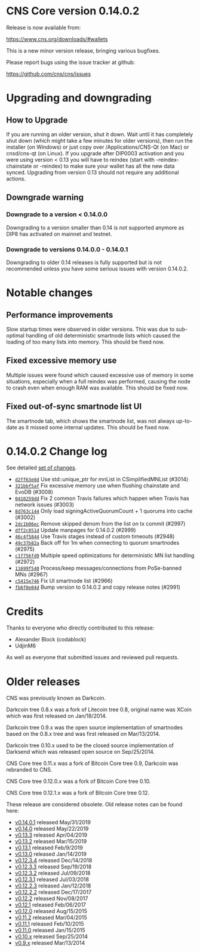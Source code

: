 CNS Core version 0.14.0.2
==========================

Release is now available from:

  <https://www.cns.org/downloads/#wallets>

This is a new minor version release, bringing various bugfixes.

Please report bugs using the issue tracker at github:

  <https://github.com/cns/cns/issues>


Upgrading and downgrading
=========================

How to Upgrade
--------------

If you are running an older version, shut it down. Wait until it has completely
shut down (which might take a few minutes for older versions), then run the
installer (on Windows) or just copy over /Applications/CNS-Qt (on Mac) or
cnsd/cns-qt (on Linux). If you upgrade after DIP0003 activation and you were
using version < 0.13 you will have to reindex (start with -reindex-chainstate
or -reindex) to make sure your wallet has all the new data synced. Upgrading from
version 0.13 should not require any additional actions.

Downgrade warning
-----------------

### Downgrade to a version < 0.14.0.0

Downgrading to a version smaller than 0.14 is not supported anymore as DIP8 has
activated on mainnet and testnet.

### Downgrade to versions 0.14.0.0 - 0.14.0.1

Downgrading to older 0.14 releases is fully supported but is not
recommended unless you have some serious issues with version 0.14.0.2.

Notable changes
===============

Performance improvements
------------------------
Slow startup times were observed in older versions. This was due to sub-optimal handling of old
deterministic smartnode lists which caused the loading of too many lists into memory. This should be
fixed now.

Fixed excessive memory use
--------------------------
Multiple issues were found which caused excessive use of memory in some situations, especially when
a full reindex was performed, causing the node to crash even when enough RAM was available. This should
be fixed now.

Fixed out-of-sync smartnode list UI
------------------------------------
The smartnode tab, which shows the smartnode list, was not always up-to-date as it missed some internal
updates. This should be fixed now.

0.14.0.2 Change log
===================

See detailed [set of changes](https://github.com/cns/cns/compare/v0.14.0.1...cns:v0.14.0.2).

- [`d2ff63e8d`](https://github.com/cns/cns/commit/d2ff63e8d) Use std::unique_ptr for mnList in CSimplifiedMNList (#3014)
- [`321bbf5af`](https://github.com/cns/cns/commit/321bbf5af) Fix excessive memory use when flushing chainstate and EvoDB (#3008)
- [`0410259dd`](https://github.com/cns/cns/commit/0410259dd) Fix 2 common Travis failures which happen when Travis has network issues (#3003)
- [`8d763c144`](https://github.com/cns/cns/commit/8d763c144) Only load signingActiveQuorumCount + 1 quorums into cache (#3002)
- [`2dc1b06ec`](https://github.com/cns/cns/commit/2dc1b06ec) Remove skipped denom from the list on tx commit (#2997)
- [`dff2c851d`](https://github.com/cns/cns/commit/dff2c851d) Update manpages for 0.14.0.2 (#2999)
- [`46c4f5844`](https://github.com/cns/cns/commit/46c4f5844) Use Travis stages instead of custom timeouts (#2948)
- [`49c37b82a`](https://github.com/cns/cns/commit/49c37b82a) Back off for 1m when connecting to quorum smartnodes (#2975)
- [`c1f756fd9`](https://github.com/cns/cns/commit/c1f756fd9) Multiple speed optimizations for deterministic MN list handling (#2972)
- [`11699f540`](https://github.com/cns/cns/commit/11699f540) Process/keep messages/connections from PoSe-banned MNs (#2967)
- [`c5415e746`](https://github.com/cns/cns/commit/c5415e746) Fix UI smartnode list (#2966)
- [`fb6f0e04d`](https://github.com/cns/cns/commit/fb6f0e04d) Bump version to 0.14.0.2 and copy release notes (#2991)

Credits
=======

Thanks to everyone who directly contributed to this release:

- Alexander Block (codablock)
- UdjinM6

As well as everyone that submitted issues and reviewed pull requests.

Older releases
==============

CNS was previously known as Darkcoin.

Darkcoin tree 0.8.x was a fork of Litecoin tree 0.8, original name was XCoin
which was first released on Jan/18/2014.

Darkcoin tree 0.9.x was the open source implementation of smartnodes based on
the 0.8.x tree and was first released on Mar/13/2014.

Darkcoin tree 0.10.x used to be the closed source implementation of Darksend
which was released open source on Sep/25/2014.

CNS Core tree 0.11.x was a fork of Bitcoin Core tree 0.9,
Darkcoin was rebranded to CNS.

CNS Core tree 0.12.0.x was a fork of Bitcoin Core tree 0.10.

CNS Core tree 0.12.1.x was a fork of Bitcoin Core tree 0.12.

These release are considered obsolete. Old release notes can be found here:

- [v0.14.0.1](https://github.com/cns/cns/blob/master/doc/release-notes/cns/release-notes-0.14.0.1.md) released May/31/2019
- [v0.14.0](https://github.com/cns/cns/blob/master/doc/release-notes/cns/release-notes-0.14.0.md) released May/22/2019
- [v0.13.3](https://github.com/cns/cns/blob/master/doc/release-notes/cns/release-notes-0.13.3.md) released Apr/04/2019
- [v0.13.2](https://github.com/cns/cns/blob/master/doc/release-notes/cns/release-notes-0.13.2.md) released Mar/15/2019
- [v0.13.1](https://github.com/cns/cns/blob/master/doc/release-notes/cns/release-notes-0.13.1.md) released Feb/9/2019
- [v0.13.0](https://github.com/cns/cns/blob/master/doc/release-notes/cns/release-notes-0.13.0.md) released Jan/14/2019
- [v0.12.3.4](https://github.com/cns/cns/blob/master/doc/release-notes/cns/release-notes-0.12.3.4.md) released Dec/14/2018
- [v0.12.3.3](https://github.com/cns/cns/blob/master/doc/release-notes/cns/release-notes-0.12.3.3.md) released Sep/19/2018
- [v0.12.3.2](https://github.com/cns/cns/blob/master/doc/release-notes/cns/release-notes-0.12.3.2.md) released Jul/09/2018
- [v0.12.3.1](https://github.com/cns/cns/blob/master/doc/release-notes/cns/release-notes-0.12.3.1.md) released Jul/03/2018
- [v0.12.2.3](https://github.com/cns/cns/blob/master/doc/release-notes/cns/release-notes-0.12.2.3.md) released Jan/12/2018
- [v0.12.2.2](https://github.com/cns/cns/blob/master/doc/release-notes/cns/release-notes-0.12.2.2.md) released Dec/17/2017
- [v0.12.2](https://github.com/cns/cns/blob/master/doc/release-notes/cns/release-notes-0.12.2.md) released Nov/08/2017
- [v0.12.1](https://github.com/cns/cns/blob/master/doc/release-notes/cns/release-notes-0.12.1.md) released Feb/06/2017
- [v0.12.0](https://github.com/cns/cns/blob/master/doc/release-notes/cns/release-notes-0.12.0.md) released Aug/15/2015
- [v0.11.2](https://github.com/cns/cns/blob/master/doc/release-notes/cns/release-notes-0.11.2.md) released Mar/04/2015
- [v0.11.1](https://github.com/cns/cns/blob/master/doc/release-notes/cns/release-notes-0.11.1.md) released Feb/10/2015
- [v0.11.0](https://github.com/cns/cns/blob/master/doc/release-notes/cns/release-notes-0.11.0.md) released Jan/15/2015
- [v0.10.x](https://github.com/cns/cns/blob/master/doc/release-notes/cns/release-notes-0.10.0.md) released Sep/25/2014
- [v0.9.x](https://github.com/cns/cns/blob/master/doc/release-notes/cns/release-notes-0.9.0.md) released Mar/13/2014

